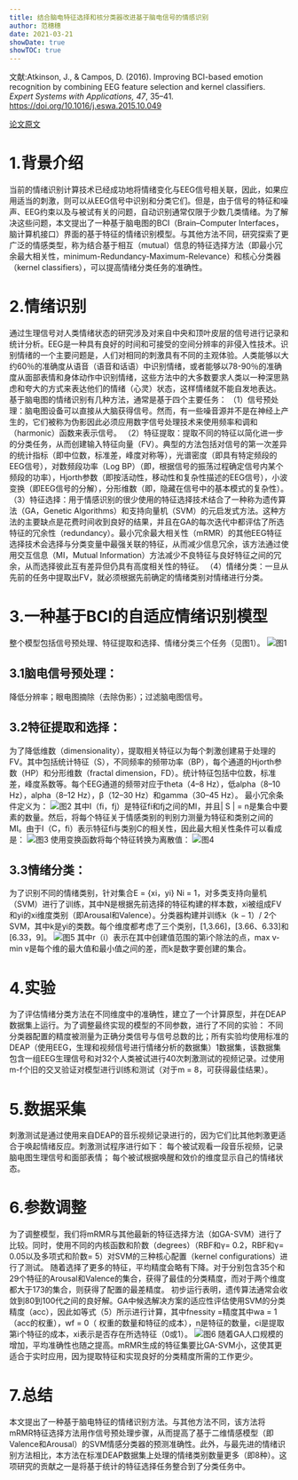 ```yaml
---
title: 结合脑电特征选择和核分类器改进基于脑电信号的情感识别
author: 范穗穗
date: 2021-03-21
showDate: true
showTOC: true
---
```

文献:Atkinson, J., & Campos, D. (2016). Improving BCI-based emotion recognition by combining EEG feature selection and kernel classifiers. *Expert Systems with Applications, 47*, 35–41. https://doi.org/10.1016/j.eswa.2015.10.049

[论文原文](../Source_Files/2021-03-21-FSS2.Pdf)
# 1.背景介绍
当前的情绪识别计算技术已经成功地将情绪变化与EEG信号相关联，因此，如果应用适当的刺激，则可以从EEG信号中识别和分类它们。但是，由于信号的特征和噪声、EEG约束以及与被试有关的问题，自动识别通常仅限于少数几类情绪。为了解决这些问题，本文提出了一种基于脑电图的BCI（Brain–Computer Interfaces，脑计算机接口）界面的基于特征的情绪识别模型。与其他方法不同，研究探索了更广泛的情感类型，称为结合基于相互（mutual）信息的特征选择方法（即最小冗余最大相关性，minimum-Redundancy-Maximum-Relevance）和核心分类器（kernel classifiers），可以提高情绪分类任务的准确性。
# 2.情绪识别
通过生理信号对人类情绪状态的研究涉及对来自中央和顶叶皮层的信号进行记录和统计分析。EEG是一种具有良好的时间和可接受的空间分辨率的非侵入性技术。识别情绪的一个主要问题是，人们对相同的刺激具有不同的主观体验。人类能够以大约60％的准确度从语音（语音和话语）中识别情绪，或者能够以78-90％的准确度从面部表情和身体动作中识别情绪，这些方法中的大多数要求人类以一种深思熟虑和夸大的方式来表达他们的情绪（心灵）状态，这样情绪就不能自发地表达。
基于脑电图的情绪识别有几种方法，通常是基于四个主要任务：
（1）信号预处理：脑电图设备可以直接从大脑获得信号。然而，有一些噪音源并不是在神经上产生的，它们被称为伪影因此必须应用数字信号处理技术来使用频率和调和（harmonic）函数来表示信号。
（2）特征提取：提取不同的特征以简化进一步的分类任务，从而创建输入特征向量（FV）。典型的方法包括对信号的第一次差异的统计指标（即中位数，标准差，峰度对称等），光谱密度（即具有特定频段的EEG信号），对数频段功率（Log BP）（即，根据信号的振荡过程确定信号内某个频段的功率），Hjorth参数（即按活动性，移动性和复杂性描述的EEG信号），小波变换（即EEG信号的分解），分形维数（即，隐藏在信号中的基本模式的复杂性）。
（3）特征选择：用于情感识别的很少使用的特征选择技术结合了一种称为遗传算法（GA，Genetic Algorithms）和支持向量机（SVM）的元启发式方法。这种方法的主要缺点是花费时间收到良好的结果，并且在GA的每次迭代中都评估了所选特征的冗余性（redundancy）。最小冗余最大相关性（mRMR）的其他EEG特征选择技术会选择与分类变量中最强关联的特征，从而减少信息冗余，该方法通过使用交互信息（MI，Mutual Information）方法减少不良特征与良好特征之间的冗余，从而选择彼此互有差异但仍具有高度相关性的特征。
（4）情绪分类：一旦从先前的任务中提取出FV，就必须根据先前确定的情绪类别对情绪进行分类。
# 3.一种基于BCI的自适应情绪识别模型
整个模型包括信号预处理、特征提取和选择、情绪分类三个任务（见图1）。
![图1](../Supporting_Information/2021-03-21-FSS2-Fig1.png)
## 3.1脑电信号预处理：
降低分辨率；眼电图摘除（去除伪影）；过滤脑电图信号。
## 3.2特征提取和选择：
为了降低维数（dimensionality），提取相关特征以为每个刺激创建易于处理的FV。其中包括统计特征（S），不同频率的频带功率（BP），每个通道的Hjorth参数（HP）和分形维数（fractal dimension，FD）。统计特征包括中位数，标准差，峰度系数等。每个EEG通道的频带对应于theta（4–8 Hz），低alpha（8–10 Hz），alpha（8–12 Hz），β（12–30 Hz）和gamma（30–45 Hz）。
最小冗余条件定义为：
![图2](../Supporting_Information/2021-03-21-FSS2-Fig2.png)
其中I（fi，fj）是特征fi和fj之间的MI，并且| S | = n是集合中要素的数量。然后，将每个特征关于情感类别的判别力测量为特征和类别之间的MI。由于I（C，fi）表示特征fi与类别C的相关性，因此最大相关性条件可以看成是：
![图3](../Supporting_Information/2021-03-21-FSS2-Fig3.png)
使用变换函数将每个特征转换为离散值：
![图4](../Supporting_Information/2021-03-21-FSS2-Fig4.png)
## 3.3情绪分类：
为了识别不同的情绪类别，针对集合E = {xi，yi} Ni = 1，对多类支持向量机（SVM）进行了训练，其中N是根据先前选择的特征构建的样本数，xi被组成FV和yi的xi维度类别（即Arousal和Valence）。分类器构建并训练k（k − 1）/ 2个SVM，其中k是yi的类数。每个维度都考虑了三个类别，[1,3.66]，[3.66、6.33]和[6.33，9]。
![图5](../Supporting_Information/2021-03-21-FSS2-Fig6.png)
其中r（i）表示在其中创建值范围的第i个除法的点，max v-min v是每个维的最大值和最小值之间的差，而k是数字要创建的集合。
# 4.实验
为了评估情绪分类方法在不同维度中的准确性，建立了一个计算原型，并在DEAP数据集上运行。为了调整最终实现的模型的不同参数，进行了不同的实验：
不同分类器配置的精度被测量为正确分类信号与信号总数的比；所有实验均使用标准的DEAP（使用EEG，生理和视频信号进行情绪分析的数据集）1数据集，该数据集包含一组EEG生理信号和对32个人类被试进行40次刺激测试的视频记录。过使用m-f个旧的交叉验证对模型进行训练和测试（对于m = 8，可获得最佳结果）。
# 5.数据采集
刺激测试是通过使用来自DEAP的音乐视频记录进行的，因为它们比其他刺激更适合于唤起情绪反应。刺激测试程序进行如下：
每个被试观看一段音乐视频，记录脑电图生理信号和面部表情；
每个被试根据唤醒和效价的维度显示自己的情绪状态。
# 6.参数调整
为了调整模型，我们将mRMR与其他最新的特征选择方法（如GA-SVM）进行了比较。同时，使用不同的内核函数和阶数（degrees）（RBF和γ= 0.2，RBF和γ= 0.05以及多项式和阶数= 5）对SVM的三种核心配置（kernel configurations）进行了测试。
随着选择了更多的特征，平均精度会略有下降。对于分别包含35个和29个特征的Arousal和Valence的集合，获得了最佳的分类精度，而对于两个维度都大于173的集合，则获得了配置的最差精度。
初步运行表明，遗传算法通常会收敛到80到100代之间的良好解。GA中候选解决方案的适应性评估使用SVM的分类精度（acc），因此如等式（5）所示进行计算，其中fnessity =精度其中wa = 1（acc的权重），wf = 0（ 权重的数量和特征的成本），n是特征的数量，ci是提取第i个特征的成本，xi表示是否存在所选特征（0或1）。
![图6](../Supporting_Information/2021-03-21-FSS2-Fig6.png)
随着GA人口规模的增加，平均准确性也随之提高。mRMR生成的特征集要比GA-SVM小，这使其更适合于实时应用，因为提取特征和实现良好的分类精度所需的工作更少。
# 7.总结
本文提出了一种基于脑电特征的情绪识别方法。与其他方法不同，该方法将mRMR特征选择方法用作信号预处理步骤，从而提高了基于二维情感模型（即Valence和Arousal）的SVM情感分类器的预测准确性。此外，与最先进的情绪识别方法相比，本方法在标准DEAP数据集上处理的情绪类别数量更多（即8种）。这项研究的贡献之一是将基于统计的特征选择任务整合到了分类任务中。
